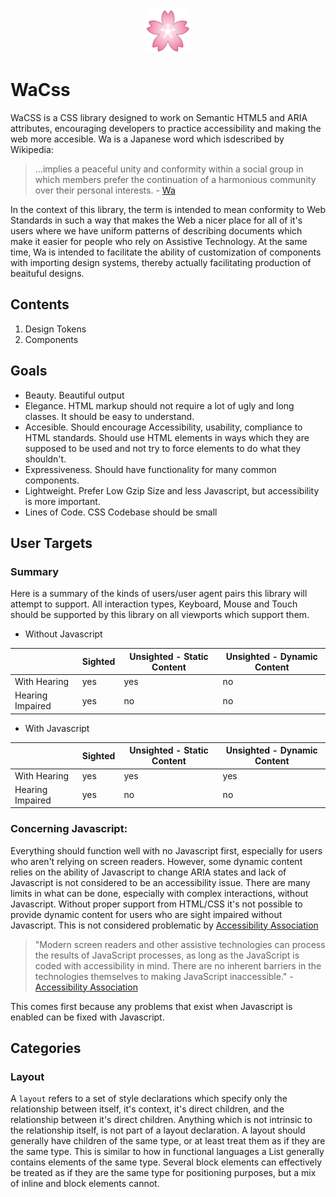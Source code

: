 <p align="center">
  <img src="./cherry_blossom_72.png" />
</p>

# WaCss

WaCSS is a CSS library designed to work on Semantic HTML5 and ARIA attributes, encouraging developers to practice accessibility and making the web more accesible. Wa is a Japanese word which isdescribed by Wikipedia:

> ...implies a peaceful unity and conformity within a social group in which members prefer the continuation of a harmonious community over their personal interests.
> \- [Wa][]

In the context of this library, the term is intended to mean conformity to Web Standards in such a way that makes the Web a nicer place for all of it's users where we have uniform patterns of describing documents which make it easier for people who rely on Assistive Technology. At the same time, Wa is intended to facilitate the ability of customization of components with importing design systems, thereby actually facilitating production of beaituful designs.

## Contents

1. Design Tokens
2. Components

## Goals

- Beauty. Beautiful output
- Elegance. HTML markup should not require a lot of ugly and long classes. It should be easy to understand.
- Accesible. Should encourage Accessibility, usability, compliance to HTML standards. Should use HTML elements in ways which they are supposed to be used and not try to force elements to do what they shouldn't.
- Expressiveness. Should have functionality for many common components.
- Lightweight. Prefer Low Gzip Size and less Javascript, but accessibility is more important.
- Lines of Code. CSS Codebase should be small

## User Targets

### Summary

Here is a summary of the kinds of users/user agent pairs this library will attempt to support. All interaction types, Keyboard, Mouse and Touch should be supported by this library on all viewports which support them. 

- Without Javascript

|                |Sighted|Unsighted - Static Content|Unsighted - Dynamic Content|
|----------------|-------|--------------------------|---------------------------|
|With Hearing    |yes    |yes                       |no                         |
|Hearing Impaired|yes    |no                        |no                         |

- With Javascript

|                |Sighted|Unsighted - Static Content|Unsighted - Dynamic Content|
|----------------|-------|--------------------------|---------------------------|
|With Hearing    |yes    |yes                       |yes                        |
|Hearing Impaired|yes    |no                        |no                         |

### Concerning Javascript:

Everything should function well with no Javascript first, especially for users who aren't relying on screen readers. However, some dynamic content relies on the ability of Javascript to change ARIA states and lack of Javascript is not considered to be an accessibility issue. There are many limits in what can be done, especially with complex interactions, without Javascript. Without proper support from HTML/CSS it's not possible to provide dynamic content for users who are sight impaired without Javascript. This is not considered problematic by [Accessibility Association][AA]

> "Modern screen readers and other assistive technologies can process the results of JavaScript processes, as long as the JavaScript is coded with accessibility in mind. There are no inherent barriers in the technologies themselves to making JavaScript inaccessible."
> \- [Accessibility Association][WAS]
  
This comes first because any problems that exist when Javascript is enabled can be fixed with Javascript. 
## Categories

### Layout

A `layout` refers to a set of style declarations which specify only the relationship between itself, it's context, it's direct children, and the relationship between it's direct children. Anything which is not intrinsic to the relationship itself, is not part of a layout declaration. A layout should generally have children of the same type, or at least treat them as if they are the same type. This is similar to how in functional languages a List generally contains elements of the same type. Several block elements can effectively be treated as if they are the same type for positioning purposes, but a mix of inline and block elements cannot.

<!-- 
### Component
A `component` refers to a set of style declarations which specify  
--> 

[WAS]: https://www.accessibilityassociation.org/resource/WAS_Certification_FInal_2020_FINAL
[AA]: https://www.accessibilityassociation.org
[Wa]: https://en.wikipedia.org/wiki/Wa_(Japanese_culture)
